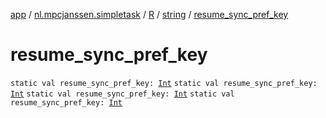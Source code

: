 [app](../../../index.md) / [nl.mpcjanssen.simpletask](../../index.md) / [R](../index.md) / [string](index.md) / [resume_sync_pref_key](.)

# resume_sync_pref_key

`static val resume_sync_pref_key: `[`Int`](https://kotlinlang.org/api/latest/jvm/stdlib/kotlin/-int/index.html)
`static val resume_sync_pref_key: `[`Int`](https://kotlinlang.org/api/latest/jvm/stdlib/kotlin/-int/index.html)
`static val resume_sync_pref_key: `[`Int`](https://kotlinlang.org/api/latest/jvm/stdlib/kotlin/-int/index.html)
`static val resume_sync_pref_key: `[`Int`](https://kotlinlang.org/api/latest/jvm/stdlib/kotlin/-int/index.html)